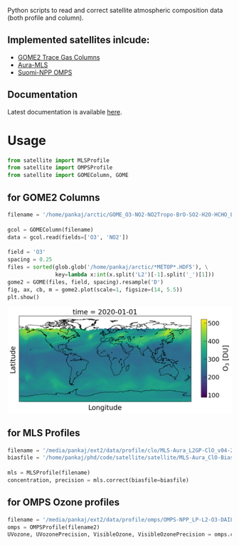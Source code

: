
Python scripts to read and correct satellite atmospheric composition data (both profile and column).

## Implemented satellites inlcude:
- [GOME2 Trace Gas Columns](https://www.eumetsat.int/website/home/Satellites/CurrentSatellites/Metop/MetopDesign/GOME2/index.html)
- [Aura-MLS](https://mls.jpl.nasa.gov/)
- [Suomi-NPP OMPS](https://www.star.nesdis.noaa.gov/icvs/status_NPP_OMPS_LP.php)

## Documentation

Latest documentation is available [here](https://pankajkarman.github.io/satellite/).

# Usage

```python
from satellite import MLSProfile
from satellite import OMPSProfile
from satellite import GOMEColumn, GOME
```

## for GOME2 Columns

```python
filename = '/home/pankaj/arctic/GOME_O3-NO2-NO2Tropo-BrO-SO2-H2O-HCHO_L2_20200101001028_051_METOPA_68496_DLR_04.HDF5'

gcol = GOMEColumn(filename)
data = gcol.read(fields=['O3', 'NO2'])

field = 'O3'
spacing = 0.25
files = sorted(glob.glob('/home/pankaj/arctic/*METOP*.HDF5'), \
               key=lambda x:int(x.split('L2')[-1].split('_')[1]))
gome2 = GOME(files, field, spacing).resample('D')
fig, ax, cb, m = gome2.plot(scale=1, figsize=(14, 5.5))
plt.show()
```
![GOME 2 NO2 Column (daily resampled mean of MetOpA, MetOpB and MetOpC)](./example_O3.png)

## for MLS Profiles

```python
filename = '/media/pankaj/ext2/data/profile/clo/MLS-Aura_L2GP-ClO_v04-20-c01_2010d335.he5'
biasfile = '/home/pankaj/phd/code/satellite/satellite/MLS-Aura_ClO-BiasCorrection_v04.txt'

mls = MLSProfile(filename)
concentration, precision = mls.correct(biasfile=biasfile)
```

## for OMPS Ozone profiles

```python
filename = '/media/pankaj/ext2/data/profile/omps/OMPS-NPP_LP-L2-O3-DAILY_v2.5_2019m1201_2019m1202t142927.h5'
omps = OMPSProfile(filename2)
UVozone, UVozonePrecision, VisibleOzone, VisibleOzonePrecision = omps.correct(vmr=True)
```
